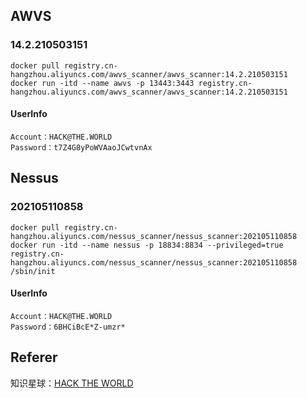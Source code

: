 ## AWVS

### 14.2.210503151

```
docker pull registry.cn-hangzhou.aliyuncs.com/awvs_scanner/awvs_scanner:14.2.210503151
docker run -itd --name awvs -p 13443:3443 registry.cn-hangzhou.aliyuncs.com/awvs_scanner/awvs_scanner:14.2.210503151
```

#### UserInfo

```
Account：HACK@THE.WORLD
Password：t7Z4G8yPoWVAaoJCwtvnAx
```

## Nessus

### 202105110858

```
docker pull registry.cn-hangzhou.aliyuncs.com/nessus_scanner/nessus_scanner:202105110858
docker run -itd --name nessus -p 18834:8834 --privileged=true registry.cn-hangzhou.aliyuncs.com/nessus_scanner/nessus_scanner:202105110858 /sbin/init
```

#### UserInfo

```
Account：HACK@THE.WORLD
Password：6BHCiBcE*Z-umzr*
```

## Referer

知识星球：[HACK THE WORLD](https://public.zsxq.com/groups/225824414251.html?status=joined)